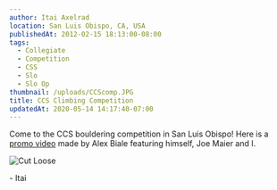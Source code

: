 ```yaml
---
author: Itai Axelrad
location: San Luis Obispo, CA, USA
publishedAt: 2012-02-15 18:13:00-08:00
tags:
  - Collegiate
  - Competition
  - CSS
  - Slo
  - Slo Op
thumbnail: /uploads/CCScomp.JPG
title: CCS Climbing Competition
updatedAt: 2020-05-14 14:17:40-07:00
---
```


Come to the CCS bouldering competition in San Luis Obispo! Here is a [promo video](http://vimeo.com/36815638) made by Alex Biale featuring himself, Joe Maier and I.

![Cut Loose](/uploads/CCScomp.JPG)

\- Itai
